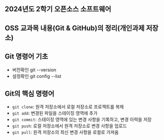 ## 2024년도 2학기 오픈소스 소프트웨어
## OSS 교과목 내용(Git & GitHub)의 정리(개인과제 저장소)

## Git 명령어 기초
- 버전확인 git --version
- 설정확인 git config --list

## Git의 핵심 명령어
- `git clone`: 원격 저장소에서 로컬 저장소로 프로젝트를 복제
- `git add`: 변경된 파일을 스테이징 영역에 추가
- `git commit`: 스테이징 영역에 있는 변경 사항을 기록하고, 변경 이력을 저장
- `git push`: 로컬 저장소에서 원격 저장소로 변경 사항을 업로드
- `git pull`: 원격 저장소의 최신 변경 사항을 로컬로 가져옴
